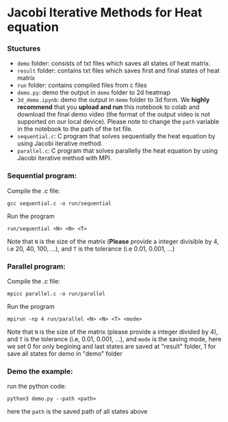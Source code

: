 # Jacobi Iterative Methods for Heat equation

### Stuctures

-   `demo` folder: consists of txt files which saves all states of heat matrix.
-   `result` folder: contains txt files which saves first and final states of heat matrix
-   `run` folder: contains compiled files from c files
-   `demo.py`: demo the output in `demo` folder to 2d heatmap
-   `3d_demo.ipynb`: demo the output in `demo` folder to 3d form. We **highly recommend** that you **upload and run** this notebook to colab and download the final demo video (the format of the output video is not supported on our local device). Please note to change the `path` variable in the notebook to the path of the txt file.
-   `sequential.c`: C program that solves sequentially the heat equation by using Jacobi iterative method.
-   `parallel.c`: C program that solves parallelly the heat equation by using Jacobi iterative method with MPI.

### Sequential program:

Compile the .c file:

```
gcc sequential.c -o run/sequential
```

Run the program

```
run/sequential <N> <N> <T>
```

Note that `N` is the size of the matrix (**Please** provide a integer divisible by 4, i.e 20, 40, 100, ...),
and `T` is the tolerance (i.e 0.01, 0.001, ...)

### Parallel program:

Compile the .c file:

```
mpicc parallel.c -o run/parallel
```

Run the program

```
mpirun -np 4 run/parallel <N> <N> <T> <mode>
```

Note that `N` is the size of the matrix (please provide a integer divided by 4),
and `T` is the tolerance (i.e, 0.01, 0.001, ...),
and `mode` is the saving mode, here we set 0 for only begining and last states are saved at "result" folder, 1 for save all states for demo in "demo" folder

### Demo the example:

run the python code:

```
python3 demo.py --path <path>
```

here the `path` is the saved path of all states above
